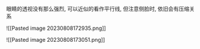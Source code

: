眼睛的透视没有那么强烈, 可以近似的看作平行线, 但注意侧脸时, 依旧会有压缩关系

![[Pasted image 20230808172935.png]]

![[Pasted image 20230808173051.png]]